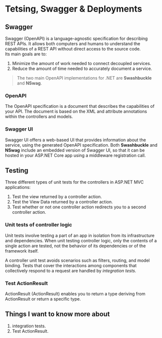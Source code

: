 # Tetsing, Swagger & Deployments
## Swagger
Swagger (OpenAPI) is a language-agnostic specification for describing REST APIs. It allows both computers and humans to understand the capabilities of a REST API without direct access to the source code.<br>
Its main goals are to:
1. Minimize the amount of work needed to connect decoupled services.
2. Reduce the amount of time needed to accurately document a service.

>The two main OpenAPI implementations for .NET are **Swashbuckle** and **NSwag**.

### OpenAPI
 The OpenAPI specification is a document that describes the capabilities of your API. The document is based on the XML and attribute annotations within the controllers and models. 

### Swagger UI
 Swagger UI offers a web-based UI that provides information about the service, using the generated OpenAPI specification. Both **Swashbuckle** and **NSwag** include an embedded version of Swagger UI, so that it can be hosted in your ASP.NET Core app using a middleware registration call.

## Testing
Three different types of unit tests for the controllers in ASP.NET MVC applications:
1. Test the view returned by a controller action.
2. Test the View Data returned by a controller action.
3. Test whether or not one controller action redirects you to a second controller action.

### Unit tests of controller logic
 Unit tests involve testing a part of an app in isolation from its infrastructure and dependencies. When unit testing controller logic, only the contents of a single action are tested, not the behavior of its dependencies or of the framework itself.

 A controller unit test avoids scenarios such as filters, routing, and model binding. Tests that cover the interactions among components that collectively respond to a request are handled by *integration tests*.

### Test ActionResult<T>
ActionResult<T> (ActionResult<TValue>) enables you to return a type deriving from ActionResult or return a specific type.

## Things I want to know more about
1. integration tests.
2. Test ActionResult.